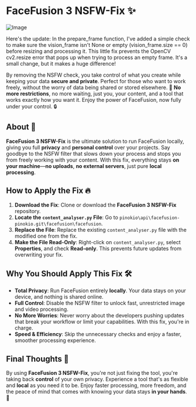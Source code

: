 # FaceFusion 3 NSFW-Fix ✨
![Image](https://github.com/user-attachments/assets/1f859424-0509-488d-84a2-bb7da15b4694)

Here's the update: In the prepare_frame function, I've added a simple check to make sure the vision_frame isn't None or empty (vision_frame.size == 0) before resizing and processing it. This little fix prevents the OpenCV cv2.resize error that pops up when trying to process an empty frame. It's a small change, but it makes a huge difference!

By removing the NSFW check, you take control of what you create while keeping your data **secure and private**. Perfect for those who want to work freely, without the worry of data being shared or stored elsewhere. 🚀 
**No more restrictions**, no more waiting, just you, your content, and a tool that works exactly how you want it. Enjoy the power of FaceFusion, now fully under your control. 🔒

## About 🌟

**FaceFusion 3 NSFW-Fix** is the ultimate solution to run FaceFusion locally, giving you full **privacy** and **personal control** over your projects. Say goodbye to the NSFW filter that slows down your process and stops you from freely working with your content. With this fix, everything stays **on your machine**—**no uploads**, **no external servers**, just pure **local processing**.

## How to Apply the Fix 🔥

1. **Download the Fix**: Clone or download the **FaceFusion 3 NSFW-Fix** repository.
2. **Locate the `content_analyser.py` File**: 
   Go to `pinokio\api\facefusion-pinokio.git\facefusion\facefusion`.
3. **Replace the File**: Replace the existing `content_analyser.py` file with the modified one from the fix.
4. **Make the File Read-Only**: Right-click on `content_analyser.py`, select **Properties**, and check **Read-only**. This prevents future updates from overwriting your fix.

## Why You Should Apply This Fix 🛠️

- **Total Privacy**: Run FaceFusion entirely **locally**. Your data stays on your device, and nothing is shared online.
- **Full Control**: Disable the NSFW filter to unlock fast, unrestricted image and video processing.
- **No More Worries**: Never worry about the developers pushing updates that break your workflow or limit your capabilities. With this fix, you're in charge.
- **Speed & Efficiency**: Skip the unnecessary checks and enjoy a faster, smoother processing experience.

## Final Thoughts 🤩

By using **FaceFusion 3 NSFW-Fix**, you're not just fixing the tool, you're taking back **control** of your own privacy. Experience a tool that's as flexible and **local** as you need it to be. Enjoy faster processing, more freedom, and the peace of mind that comes with knowing your data stays **in your hands**. 💪
